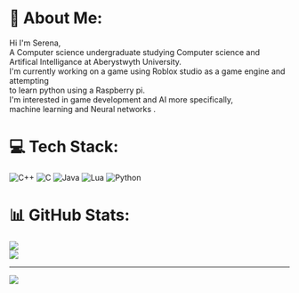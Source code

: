 # 💫 About Me:
Hi I'm Serena,<br>A Computer science undergraduate studying Computer science and Artifical Intelligance at Aberystwyth University.<br>I'm currently working on a game using Roblox studio as a game engine and attempting <br>to learn python using a Raspberry pi.<br>I'm interested in game development and AI more specifically, <br>machine learning and Neural networks  .<br>


# 💻 Tech Stack:
![C++](https://img.shields.io/badge/c++-%2300599C.svg?style=flat&logo=c%2B%2B&logoColor=white) ![C](https://img.shields.io/badge/c-%2300599C.svg?style=flat&logo=c&logoColor=white) ![Java](https://img.shields.io/badge/java-%23ED8B00.svg?style=flat&logo=openjdk&logoColor=white) ![Lua](https://img.shields.io/badge/lua-%232C2D72.svg?style=flat&logo=lua&logoColor=white) ![Python](https://img.shields.io/badge/python-3670A0?style=flat&logo=python&logoColor=ffdd54)
# 📊 GitHub Stats:
![](https://github-readme-stats.vercel.app/api?username=reenie-s&theme=dark&hide_border=false&include_all_commits=false&count_private=false)<br/>
![](https://github-readme-streak-stats.herokuapp.com/?user=reenie-s&theme=dark&hide_border=false)<br/>


---
[![](https://visitcount.itsvg.in/api?id=reenie-s&icon=0&color=0)](https://visitcount.itsvg.in)

<!-- Proudly created with GPRM ( https://gprm.itsvg.in ) -->
